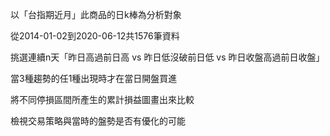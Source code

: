 以「台指期近月」此商品的日k棒為分析對象

從2014-01-02到2020-06-12共1576筆資料

挑選連續n天「昨日高過前日高 vs 昨日低沒破前日低 vs 昨日收盤高過前日收盤」

當3種趨勢的任1種出現時才在當日開盤買進

將不同停損區間所產生的累計損益圖畫出來比較

檢視交易策略與當時的盤勢是否有優化的可能
